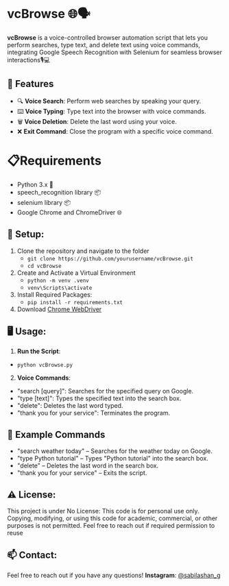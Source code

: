 # vcBrowse 🌐🗣️

**vcBrowse** is a voice-controlled browser automation script that lets you perform searches, type text, and delete text using voice commands, integrating Google Speech Recognition with Selenium for seamless browser interactions🎙️💻

## 🚀 Features
- 🔍 **Voice Search**: Perform web searches by speaking your query.
- ⌨️ **Voice Typing**: Type text into the browser with voice commands.
- 🗑️ **Voice Deletion**: Delete the last word using your voice.
- ❌ **Exit Command**: Close the program with a specific voice command.

# 📋Requirements
- Python 3.x 🐍
- speech_recognition library 📦
- selenium library 📦
- Google Chrome and ChromeDriver 🌐

## 🔧 Setup:
1. Clone the repository and navigate to the folder
   - ```git clone https://github.com/yourusername/vcBrowse.git```
   - ```cd vcBrowse```
2. Create and Activate a Virtual Environment
   - ```python -m venv .venv```
   - ```venv\Scripts\activate```
3. Install Required Packages:
   - ```pip install -r requirements.txt```
4. Download [Chrome WebDriver](https://sites.google.com/chromium.org/driver/downloads?authuser=0)

## 🖥️ Usage:
1. **Run the Script**:
  - ```python vcBrowse.py```
2. **Voice Commands**:
  - "search [query]": Searches for the specified query on Google.
  - "type [text]": Types the specified text into the search box.
  - "delete": Deletes the last word typed.
  - "thank you for your service": Terminates the program.

## 📝 Example Commands
  - "search weather today" – Searches for the weather today on Google.
  - "type Python tutorial" – Types "Python tutorial" into the search box.
  - "delete" – Deletes the last word in the search box.
  - "thank you for your service" – Exits the script.

## ⚠️ License:
This project is under No License: This code is for personal use only. Copying, modifying, or using this code for academic, commercial, or other purposes is not permitted. Feel free to reach out if required permission to reuse

## 📫 Contact:
Feel free to reach out if you have any questions!
**Instagram**: [@sabilashan_g](https://www.instagram.com/sabilashan_g/)
